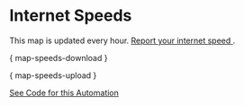 # Internet Speeds

This map is updated every hour. [Report your internet speed ](https://crosscompute.net/a/report-internet-speed).

{ map-speeds-download }

{ map-speeds-upload }

[See Code for this Automation](https://github.com/crosscompute/crosscompute-examples/tree/master/forms/gather-speeds/reports/map-internet-speeds)

